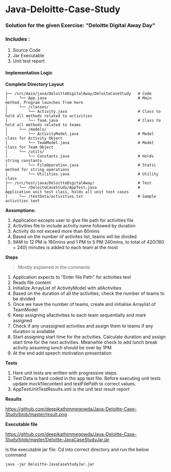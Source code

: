# Java-Deloitte-Case-Study

### Solution for the given Exercise: "Deloitte Digital Away Day"


### Includes : 
1. Source Code
1. Jar Executable
1. Unit test report


#### Implementation Logic

**Complete Directory Layout**

```
├── /src/main/java/DeloitteDigitalAway/DeloiteCaseStudy   # Code
│     └── App.java                                        # Main method. Program launches from here
│     └── /classes/
│         └── Activity.java                               # Class to hold all methods related to activities
│         └── Team.java                                   # Class to hold all methods related to teams
│     └── /models/ 
│         └── ActivityModel.java                          # Model class for Activity Object
│         └── TeamModel.java                              # Model class for Team Object
│     └── /utils/ 
│         └── Constants.java                              # Holds string constants
│         └── FileOperation.java                          # Static method for string operations
│         └── Utilities.java                              # Utility class
├── /src/test/java/DeloitteDigitalAway/                   # Test
│     └── /DeloiteCaseStudy/AppTest.java                  # Application unit test class, holds all unit test cases
│     └── /testData/activities.txt                        # Sample activities text
```

**Assumptions:**

1. Application excepts user to give file path for activities file
1. Activities file to include activity name followed by duration
1. Activity do not exceed more than 60mins
1. Based on the number of activites list, teams will be divided
1. 9AM to 12 PM is 180mins and 1 PM to 5 PM 240mins, to total of 420(180 + 240) minutes is added to each team at the most


**Steps**

> Mostly explained in the comments

1. Application expects to "Enter file Path" for activities text
1. Reads file content
1. Initialize ArrayList of ActivityModel with allActivities 
1. Based on the duration of all the activities, check the number of teams to be divided
1. Once we have the number of teams, create and initialise Arraylist of TeamModel
1. Keep assigning allactivities to each team sequentially and mark assigned
1. Check if any unassigned activities and assign them to teams if any duration is available
1. Start assigning start time for the activities. Calculate duration and assign start time for the next activities. Meanwhle check to add lunch break activity assuming lunch should be over by 1PM
1. At the end add speech motivation presentation


**Tests**


1. Here unit tests are written with progressive steps.
1. Test Data is hard coded in the app test file. Before executing unit tests update mockfilecontent and testFilePath to correct values.
1. AppTestUnitTestResults.xml is the unit test result report


**Results**

https://github.com/deepikathimmegowda/Java-Deloitte-Case-Study/blob/master/result.png


**Executable file**

https://github.com/deepikathimmegowda/Java-Deloitte-Case-Study/blob/master/Deloitte-JavaCaseStudyJar.jar

Is the executable jar file. Cd into correct directory and run the below command

```java -jar Deloitte-JavaCaseStudyJar.jar```

